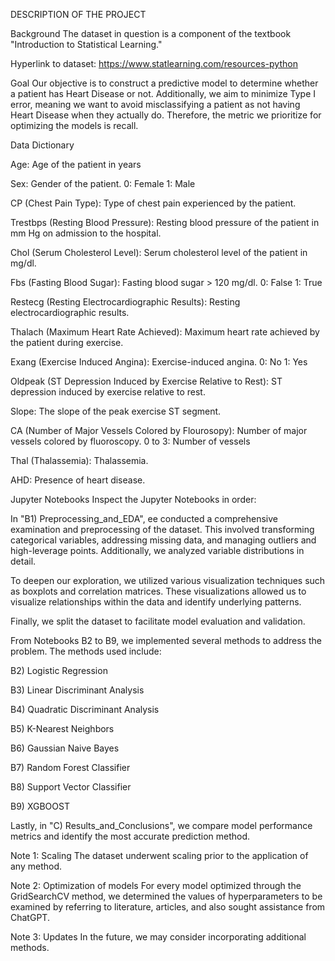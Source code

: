 DESCRIPTION OF THE PROJECT

Background
The dataset in question is a component of the textbook "Introduction to Statistical Learning."


Hyperlink to dataset: https://www.statlearning.com/resources-python


Goal
Our objective is to construct a predictive model to determine whether a patient has Heart Disease or not. Additionally, we aim to minimize Type I error, meaning we want to avoid misclassifying a patient as not having Heart Disease when they actually do. Therefore, the metric we prioritize for optimizing the models is recall.


Data Dictionary

Age: Age of the patient in years

Sex: Gender of the patient. 0: Female 1: Male

CP (Chest Pain Type): Type of chest pain experienced by the patient.

Trestbps (Resting Blood Pressure): Resting blood pressure of the patient in mm Hg on admission to the hospital.

Chol (Serum Cholesterol Level): Serum cholesterol level of the patient in mg/dl.

Fbs (Fasting Blood Sugar): Fasting blood sugar > 120 mg/dl. 0: False 1: True

Restecg (Resting Electrocardiographic Results): Resting electrocardiographic results.

Thalach (Maximum Heart Rate Achieved): Maximum heart rate achieved by the patient during exercise.

Exang (Exercise Induced Angina): Exercise-induced angina. 0: No 1: Yes

Oldpeak (ST Depression Induced by Exercise Relative to Rest): ST depression induced by exercise relative to rest.

Slope: The slope of the peak exercise ST segment.

CA (Number of Major Vessels Colored by Flourosopy): Number of major vessels colored by fluoroscopy. 0 to 3: Number of vessels

Thal (Thalassemia): Thalassemia.

AHD: Presence of heart disease.


Jupyter Notebooks
Inspect the Jupyter Notebooks in order:

In "B1) Preprocessing_and_EDA", ee conducted a comprehensive examination and preprocessing of the dataset. This involved transforming categorical variables, addressing missing data, and managing outliers and high-leverage points. Additionally, we analyzed variable distributions in detail.

To deepen our exploration, we utilized various visualization techniques such as boxplots and correlation matrices. These visualizations allowed us to visualize relationships within the data and identify underlying patterns.

Finally, we split the dataset to facilitate model evaluation and validation.

From Notebooks B2 to B9, we implemented several methods to address the problem. The methods used include:

B2) Logistic Regression

B3) Linear Discriminant Analysis

B4) Quadratic Discriminant Analysis

B5) K-Nearest Neighbors

B6) Gaussian Naive Bayes

B7) Random Forest Classifier

B8) Support Vector Classifier

B9) XGBOOST

Lastly, in "C) Results_and_Conclusions", we compare model performance metrics and identify the most accurate prediction method.

Note 1: Scaling
The dataset underwent scaling prior to the application of any method.

Note 2: Optimization of models
For every model optimized through the GridSearchCV method, we determined the values of hyperparameters to be examined by referring to literature, articles, and also sought assistance from ChatGPT.

Note 3: Updates
In the future, we may consider incorporating additional methods.

